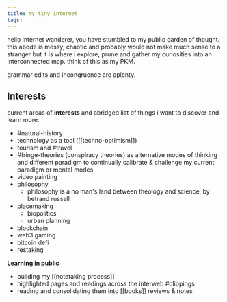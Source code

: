 ```yaml
---
title: my tiny internet
tags:
---
```

hello internet wanderer, you have stumbled to my public garden of thought. this abode is messy, chaotic and probably would not make much sense to a stranger but it is where i explore, prune and gather my curiosities into an interconnected map. think of this as my PKM. 

grammar edits and incongruence are aplenty. 

## Interests

current areas of **interests** and abridged list of things i want to discover and learn more:

- #natural-history
- technology as a tool ([[techno-optimism]])
- tourism and #travel 
- #fringe-theories (conspiracy theories) as alternative modes of thinking and different paradigm to continually calibrate & challenge my current paradigm or mental modes 
- video painting  
- philosophy
	- philosophy is a no man's land between theology and science, by betrand russell
- placemaking
	- biopolitics
	- urban planning
- blockchain
- 	web3 gaming
-  	bitcoin defi
-   restaking 
	

**Learning in public**
- building my [[notetaking process]]  
- highlighted pages and readings across the interweb #clippings 
- reading and consolidating them into [[books]] reviews & notes 
